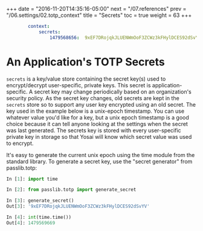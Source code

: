 +++
date = "2016-11-20T14:35:16-05:00"
next = "/07.references"
prev = "/06.settings/02.totp_context"
title = "Secrets"
toc = true
weight = 63
+++

```yaml
        context:
            secrets:
                1479568656:  9xEF7DRojqkJLUENWmOoF3ZCWz3kFHylDCES92dSvYV
```

# An Application's TOTP Secrets

``secrets`` is a key/value store containing the secret key(s) used to encrypt/decrypt
user-specific, private keys.  This secret is application-specific.  A secret key may change
periodically based on an organization's security policy.  As the secret key
changes, old secrets are kept in the ``secrets`` store so to support any user key encrypted
using an old secret.  The key used in the example below is a unix-epoch timestamp.
You can use whatever value you'd like for a key, but a unix epoch timestamp is a
good choice because it can tell anyone looking at the settings when the secret was
last generated.  The secrets key is stored with every user-specific private key
in storage so that Yosai will know which secret value was used to encrypt.

It's easy to generate the current unix epoch using the time module from the
standard library.  To generate a secret key, use the "secret generator" from passlib.totp:

```python
In [1]: import time

In [2]: from passlib.totp import generate_secret

In [3]: generate_secret()
Out[3]: '9xEF7DRojqkJLUENWmOoF3ZCWz3kFHylDCES92dSvYV'

In [4]: int(time.time())
Out[4]: 1479569669
```
